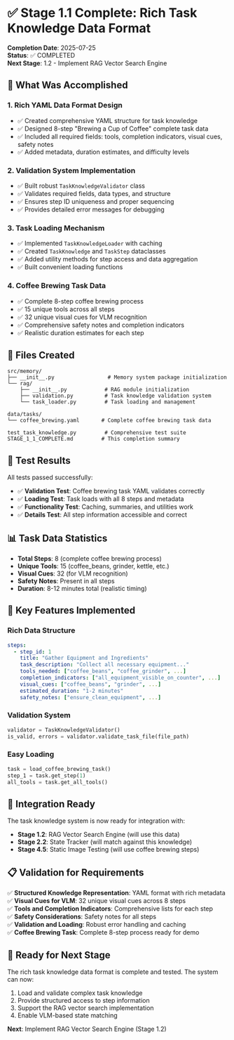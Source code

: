 # ✅ Stage 1.1 Complete: Rich Task Knowledge Data Format

**Completion Date**: 2025-07-25  
**Status**: ✅ COMPLETED  
**Next Stage**: 1.2 - Implement RAG Vector Search Engine

## 🎯 What Was Accomplished

### 1. **Rich YAML Data Format Design**
- ✅ Created comprehensive YAML structure for task knowledge
- ✅ Designed 8-step "Brewing a Cup of Coffee" complete task data
- ✅ Included all required fields: tools, completion indicators, visual cues, safety notes
- ✅ Added metadata, duration estimates, and difficulty levels

### 2. **Validation System Implementation**
- ✅ Built robust `TaskKnowledgeValidator` class
- ✅ Validates required fields, data types, and structure
- ✅ Ensures step ID uniqueness and proper sequencing
- ✅ Provides detailed error messages for debugging

### 3. **Task Loading Mechanism**
- ✅ Implemented `TaskKnowledgeLoader` with caching
- ✅ Created `TaskKnowledge` and `TaskStep` dataclasses
- ✅ Added utility methods for step access and data aggregation
- ✅ Built convenient loading functions

### 4. **Coffee Brewing Task Data**
- ✅ Complete 8-step coffee brewing process
- ✅ 15 unique tools across all steps
- ✅ 32 unique visual cues for VLM recognition
- ✅ Comprehensive safety notes and completion indicators
- ✅ Realistic duration estimates for each step

## 📁 Files Created

```
src/memory/
├── __init__.py                 # Memory system package initialization
└── rag/
    ├── __init__.py            # RAG module initialization
    ├── validation.py          # Task knowledge validation system
    └── task_loader.py         # Task loading and management

data/tasks/
└── coffee_brewing.yaml       # Complete coffee brewing task data

test_task_knowledge.py         # Comprehensive test suite
STAGE_1_1_COMPLETE.md         # This completion summary
```

## 🧪 Test Results

All tests passed successfully:
- ✅ **Validation Test**: Coffee brewing task YAML validates correctly
- ✅ **Loading Test**: Task loads with all 8 steps and metadata
- ✅ **Functionality Test**: Caching, summaries, and utilities work
- ✅ **Details Test**: All step information accessible and correct

## 📊 Task Data Statistics

- **Total Steps**: 8 (complete coffee brewing process)
- **Unique Tools**: 15 (coffee_beans, grinder, kettle, etc.)
- **Visual Cues**: 32 (for VLM recognition)
- **Safety Notes**: Present in all steps
- **Duration**: 8-12 minutes total (realistic timing)

## 🎯 Key Features Implemented

### Rich Data Structure
```yaml
steps:
  - step_id: 1
    title: "Gather Equipment and Ingredients"
    task_description: "Collect all necessary equipment..."
    tools_needed: ["coffee_beans", "coffee_grinder", ...]
    completion_indicators: ["all_equipment_visible_on_counter", ...]
    visual_cues: ["coffee_beans", "grinder", ...]
    estimated_duration: "1-2 minutes"
    safety_notes: ["ensure_clean_equipment", ...]
```

### Validation System
```python
validator = TaskKnowledgeValidator()
is_valid, errors = validator.validate_task_file(file_path)
```

### Easy Loading
```python
task = load_coffee_brewing_task()
step_1 = task.get_step(1)
all_tools = task.get_all_tools()
```

## 🔄 Integration Ready

The task knowledge system is now ready for integration with:
- **Stage 1.2**: RAG Vector Search Engine (will use this data)
- **Stage 2.2**: State Tracker (will match against this knowledge)
- **Stage 4.5**: Static Image Testing (will use coffee brewing steps)

## 📋 Validation for Requirements

✅ **Structured Knowledge Representation**: YAML format with rich metadata  
✅ **Visual Cues for VLM**: 32 unique visual cues across 8 steps  
✅ **Tools and Completion Indicators**: Comprehensive lists for each step  
✅ **Safety Considerations**: Safety notes for all steps  
✅ **Validation and Loading**: Robust error handling and caching  
✅ **Coffee Brewing Task**: Complete 8-step process ready for demo  

## 🚀 Ready for Next Stage

The rich task knowledge data format is complete and tested. The system can now:
1. Load and validate complex task knowledge
2. Provide structured access to step information
3. Support the RAG vector search implementation
4. Enable VLM-based state matching

**Next**: Implement RAG Vector Search Engine (Stage 1.2)